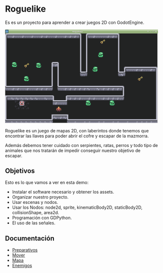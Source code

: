 
# Roguelike

Es es un proyecto para aprender a crear juegos 2D con GodotEngine.

![](images/aspecto.png)

Roguelike es un juego de mapas 2D, con laberintos donde tenemos que encontrar las llaves para poder abrir el cofre y escapar de la mazmorra.

Además debemos tener cuidado con serpientes, ratas, perros y todo tipo de animales que nos tratarán de impedir conseguir nuestro objetivo de escapar.

## Objetivos

Esto es lo que vamos a ver en esta demo:
* Instalar el software necesario y obtener los assets.
* Organizar nuestro proyecto.
* Usar escenas y nodos.
* Usar los Nodos: node2d, sprite, kinematicBody2D, staticBody2D, collisionShape, area2d.
* Programación con GDPython.
* El uso de las señales.

## Documentación

* [Preparativos](01-preparativos.md)
* [Mover](02-mover.md)
* [Mapa](03-mapa.md)
* [Enemigos](04-enemigos.md)

